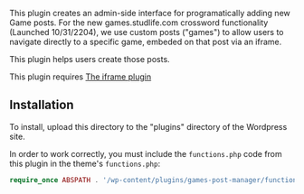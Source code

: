 This plugin creates an admin-side interface for programatically adding new Game posts. For the new games.studlife.com crossword functionality (Launched 10/31/2204), we use custom posts ("games") to allow users to navigate directly to a specific game, embeded on that post via an iframe.

This plugin helps users create those posts.

This plugin requires [The iframe plugin](https://wordpress.org/plugins/iframe/)

## Installation

To install, upload this directory to the "plugins" directory of the Wordpress site.

In order to work correctly, you must include the `functions.php` code from this plugin in the theme's `functions.php`:
```php
require_once ABSPATH . '/wp-content/plugins/games-post-manager/functions.php';
```
